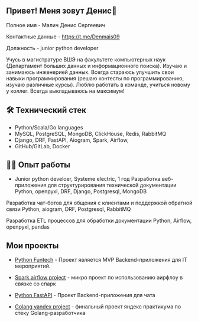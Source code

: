 ## Привет! Меня зовут Денис👋

Полное имя - Малич Денис Сергеевич

Контактные данные - https://t.me/Denmais09

Должность - junior python developer

Учусь в магистратуре ВШЭ на факультете компьютерных наук (Департамент больших данных и информационного поиска). Изучаю и занимаюсь инженерией данных. Всегда стараюсь улучшить свои навыки программирования (решаю контесты по программированию, изучаю различные курсы). Люблю работать в команде, учиться новому у коллег. Всегда выкладываюсь на максимум!


## 🛠 Технический стек
*   Python/Scala/Go languages
*   MySQL, PostgreSQL, MongoDB, ClickHouse, Redis, RabbitMQ
*   Django, DRF, FastAPI, Aiogram, Spark, Airflow,  
*   GitHub/GitLab, Docker

## 👨‍💻 Опыт работы
* Junior python develoer, Systeme electric, 1 год
Разработка веб-приложения для структурирования технической документации
Python, openpyxl, DRF, Django, Postgresql, MongoDB

Разработка чат-ботов для общения с клиентами и поддержкой обратной связи
Python, aiogram, DRF, Postgresql, RabbitMQ

Разработка ETL процессов для обработки документации
Python, Airflow, openpyxl, pandas

## Мои проекты

* [Python Funtech](https://github.com/Denmais/Funtech) - Проект является MVP Backend-приложения для IT мероприятий.

* [Spark airflow project](https://github.com/Denmais/Airflow_and_spark) - микро проект по использованию аирфлоу в связке со спарк

* [Python FastAPI](https://github.com/Denmais/FastAPI_Messenger/tree/new) - Проект Backend-приложения для чата

* [Golang yandex project](https://github.com/Denmais/go_final_project/tree/new) - финальный проект яндекс практикума по стеку Golang-разработчика

